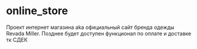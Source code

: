 # online_store
Проект интернет магазина aka официальный сайт бренда одежды Revada Miller.
Позднее будет доступен функционал по оплате и доставке тк СДЕК
